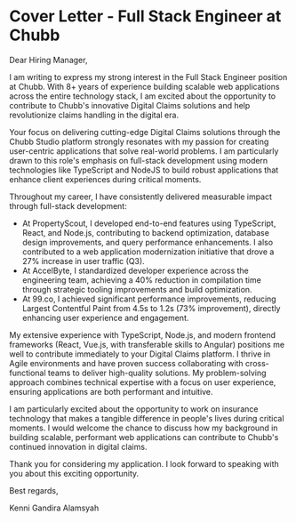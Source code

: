 # Cover Letter - Full Stack Engineer at Chubb

Dear Hiring Manager,

I am writing to express my strong interest in the Full Stack Engineer position at Chubb. With 8+ years of experience building scalable web applications across the entire technology stack, I am excited about the opportunity to contribute to Chubb's innovative Digital Claims solutions and help revolutionize claims handling in the digital era.

Your focus on delivering cutting-edge Digital Claims solutions through the Chubb Studio platform strongly resonates with my passion for creating user-centric applications that solve real-world problems. I am particularly drawn to this role's emphasis on full-stack development using modern technologies like TypeScript and NodeJS to build robust applications that enhance client experiences during critical moments.

Throughout my career, I have consistently delivered measurable impact through full-stack development:

- At PropertyScout, I developed end-to-end features using TypeScript, React, and Node.js, contributing to backend optimization, database design improvements, and query performance enhancements. I also contributed to a web application modernization initiative that drove a 27% increase in user traffic (Q3).
- At AccelByte, I standardized developer experience across the engineering team, achieving a 40% reduction in compilation time through strategic tooling improvements and build optimization.
- At 99.co, I achieved significant performance improvements, reducing Largest Contentful Paint from 4.5s to 1.2s (73% improvement), directly enhancing user experience and engagement.

My extensive experience with TypeScript, Node.js, and modern frontend frameworks (React, Vue.js, with transferable skills to Angular) positions me well to contribute immediately to your Digital Claims platform. I thrive in Agile environments and have proven success collaborating with cross-functional teams to deliver high-quality solutions. My problem-solving approach combines technical expertise with a focus on user experience, ensuring applications are both performant and intuitive.

I am particularly excited about the opportunity to work on insurance technology that makes a tangible difference in people's lives during critical moments. I would welcome the chance to discuss how my background in building scalable, performant web applications can contribute to Chubb's continued innovation in digital claims.

Thank you for considering my application. I look forward to speaking with you about this exciting opportunity.

Best regards,

Kenni Gandira Alamsyah
